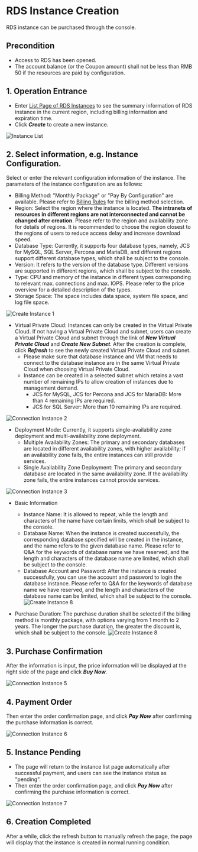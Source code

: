 # RDS Instance Creation 
RDS instance can be purchased through the console.

## Precondition
- Access to RDS has been opened.
- The account balance (or the Coupon amount) shall not be less than RMB 50 if the resources are paid by configuration.

## 1. Operation Entrance
- Enter [List Page of RDS Instances](https://rds-console.jdcloud.com/database) to see the summary information of RDS instance in the current region, including billing information and expiration time.
- Click ***Create*** to create a new instance.

![Instance List](../../image/RDS/Instance-List.png)
   
## 2. Select information, e.g. Instance Configuration.
Select or enter the relevant configuration information of the instance. The parameters of the instance configuration are as follows:
- Billing Method: "Monthly Package" or "Pay By Configuration" are available. Please refer to [Billing Rules](../../Billing-Rules.md) for the billing method selection.
- Region: Select the region where the instance is located. **The intranets of resources in different regions are not interconnected and cannot be changed after creation**. Please refer to the region and availability zone for details of regions.
It is recommended to choose the region closest to the regions of users to reduce access delay and increase download speed.
- Database Type: Currently, it supports four database types, namely, JCS for MySQL, SQL Server, Percona and MariaDB, and different regions support different database types, which shall be subject to the console.
- Version: It refers to the version of the database type. Different versions are supported in different regions, which shall be subject to the console.
- Type: CPU and memory of the instance in different types corresponding to relevant max. connections and max. IOPS. Please refer to the price overview for a detailed description of the types.
- Storage Space: The space includes data space, system file space, and log file space.

![Create Instance 1](../../image/RDS/Create-Instance-1.png)

- Virtual Private Cloud: Instances can only be created in the Virtual Private Cloud. If not having a Virtual Private Cloud and subnet, users can create a Virtual Private Cloud and subnet through the link of ***New Virtual Private Cloud*** and ***Create New Subnet***. After the creation is complete, click ***Refresh*** to see the newly created Virtual Private Cloud and subnet.
   - Please make sure that database instance and VM that needs to connect to the database instance are in the same Virtual Private Cloud when choosing Virtual Private Cloud.
   - Instance can be created in a selected subnet which retains a vast number of remaining IPs to allow creation of instances due to management demand.
      - JCS for MySQL,  JCS for Percona and JCS for MariaDB: More than 4 remaining IPs are required.
      - JCS for SQL Server: More than 10 remaining IPs are required.
      
![Connection Instance 2](../../image/RDS/Create-Instance-2.png)
 
- Deployment Mode: Currently, it supports single-availability zone deployment and multi-availability zone deployment.
   - Multiple Availability Zones: The primary and secondary databases are located in different availability zones, with higher availability; if an availability zone fails, the entire instances can still provide services.
   - Single Availability Zone Deployment: The primary and secondary database are located in the same availability zone. If the availability zone fails, the entire instances cannot provide services.
   
![Connection Instance 3](../../image/RDS/Create-Instance-3.png)  

- Basic Information
   - Instance Name: It is allowed to repeat, while the length and characters of the name have certain limits, which shall be subject to the console.
   - Database Name: When the instance is created successfully, the corresponding database specified will be created in the instance, and the name refers to the given database name. Please refer to Q&A for the keywords of database name we have reserved, and the length and characters of the database name are limited, which shall be subject to the console.
   - Database Account and Password: After the instance is created successfully, you can use the account and password to login the database instance. Please refer to Q&A for the keywords of database name we have reserved, and the length and characters of the database name can be limited, which shall be subject to the console.
![Create Instance 8](../../image/RDS/Create-Instance-8.png)

- Purchase Duration: The purchase duration shall be selected if the billing method is monthly package, with options varying from 1 month to 2 years. The longer the purchase duration, the greater the discount is, which shall be subject to the console.
![Create Instance 8](../../image/RDS/Create-Instance-4.png)

## 3. Purchase Confirmation
After the information is input, the price information will be displayed at the right side of the page and click ***Buy Now***.

![Connection Instance 5](../../image/RDS/Create-Instance-5.png)

## 4. Payment Order
Then enter the order confirmation page, and click ***Pay Now*** after confirming the purchase information is correct.

![Connection Instance 6](../../image/RDS/Create-Instance-6.png)

## 5. Instance Pending
- The page will return to the instance list page automatically after successful payment, and users can see the instance status as "pending".
- Then enter the order confirmation page, and click ***Pay Now*** after confirming the purchase information is correct.

![Connection Instance 7](../../image/RDS/Create-Instance-7.png)

## 6. Creation Completed
After a while, click the refresh button to manually refresh the page, the page will display that the instance is created in normal running condition.

